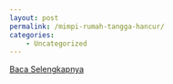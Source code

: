```yaml
---
layout: post
permalink: /mimpi-rumah-tangga-hancur/
categories:
    - Uncategorized
---
```


[Baca Selengkapnya](/08)